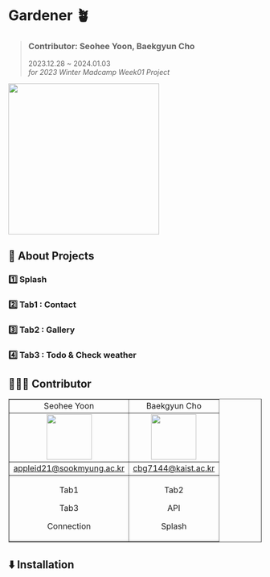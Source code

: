 # Gardener 🪴
> ### Contributor: Seohee Yoon, Baekgyun Cho
> 2023.12.28 ~ 2024.01.03 <br />
*for 2023 Winter Madcamp Week01 Project* <br/>
<img src="https://github.com/cbg7144/Gardener/assets/102652293/976962ef-f98d-4bb3-a20f-4de4cda41d19" width="300px" height="300px"/>

## 📂 About Projects
### 1️⃣ Splash

### 2️⃣ Tab1 : Contact

### 3️⃣ Tab2 : Gallery

### 4️⃣ Tab3 : Todo & Check weather

## 🧑‍🤝‍🧑 Contributor
  <table border="" cellspacing="0" cellpadding="0" width="100%">
  <tr width="100%">
  <td align="center">Seohee Yoon</a></td>
  <td align="center">Baekgyun Cho</a></td>
  </tr>
  <tr>
  <td  align="center"><a href="mailto:appleid21@sookmyung.ac.kr"><img src="https://github.com/cbg7144/Gardener/assets/102652293/4607f870-f17f-4b55-993f-e7d4700131e0" border="0" width="90px"></a></td>
  <td  align="center"><a href="mailto:cbg7144@kaist.ac.kr"><img src="https://github.com/cbg7144/Gardener/assets/102652293/cbc19b9a-4fea-47c1-9640-fc007bf10bc0" border="0" width="90px"></a></td>
</tr>
  <tr width="100%">
  <td  align="center"><a href="mailto:appleid21@sookmyung.ac.kr">appleid21@sookmyung.ac.kr</a></td>
  <td  align="center"><a href="mailto:cbg7144@kaist.ac.kr">cbg7144@kaist.ac.kr</a></td>
     </tr>
      <tr width="100%">
       <td  align="center"><p>Tab1</p><p>Tab3</p><p>Connection</p></td>
       <td  align="center"><p>Tab2</p><p>API</p><p>Splash</p></td>
     </tr>
  </table>

## ⬇️ Installation 
